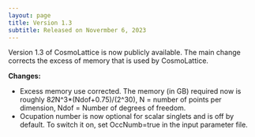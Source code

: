 ```yaml
---
layout: page
title: Version 1.3
subtitle: Released on Novermber 6, 2023
---
```


Version 1.3 of CosmoLattice is now publicly available. The main change corrects the excess of memory that is used by CosmoLattice.

**Changes:**

- Excess memory use corrected. The memory (in GB) required now is roughly 8*2*N^3*(Ndof+0.75)/(2^30), N = number of points per dimension, Ndof = Number of degrees of freedom.
- Ocupation number is now optional for scalar singlets and is off by default. To switch it on, set OccNumb=true in the input parameter file.
